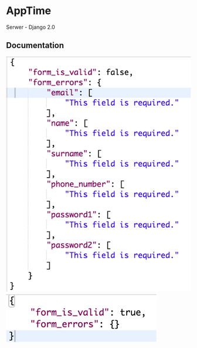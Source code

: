 # AppTime

Serwer - Django 2.0

## Documentation


![Invalid form](documentation/images/register_form_invalid.png "invalid_form")
![Valid form](documentation/images/register_form_valid.png "valid_form")